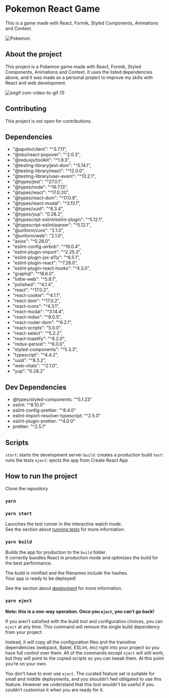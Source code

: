 # Pokemon React Game

This is a game made with React, Formik, Styled Components, Animations and Context.

![Pokemon](https://user-images.githubusercontent.com/15384670/229601936-c34d27ee-afe0-4750-a69c-090c576e557d.png)
                     

## About the project

This project is a Pokemon game made with React, Formik, Styled Components, Animations and Context. It uses the listed dependencies above, and it was made as a personal project to improve my skills with React and web development.

![ezgif com-video-to-gif (1)](https://user-images.githubusercontent.com/15384670/230655249-cb3355f8-9384-4656-9e25-75f68b75649f.gif)




## Contributing

This project is not open for contributions.

## Dependencies

*   "@apollo/client": "^3.7.11",
*   "@idui/react-popover": "^2.0.3",
*    "@reduxjs/toolkit": "^1.9.3",
*    "@testing-library/jest-dom": "^5.14.1",
*    "@testing-library/react": "^12.0.0",
*    "@testing-library/user-event": "^13.2.1",
*    "@types/jest": "^27.0.1",
*    "@types/node": "^16.7.13",
*    "@types/react": "^17.0.20",
*    "@types/react-dom": "^17.0.9",
*    "@types/react-modal": "^3.13.1",
*    "@types/uuid": "^8.3.4",
*    "@types/yup": "0.28.2",
*    "@typescript-eslint/eslint-plugin": "^5.12.1",
*    "@typescript-eslint/parser": "^5.12.1",
*    "@unform/core": "2.1.0",
*    "@unform/web": "2.1.0",
*    "axios": "^0.26.0",
*    "eslint-config-airbnb": "^19.0.4",
*    "eslint-plugin-import": "^2.25.3",
*    "eslint-plugin-jsx-a11y": "^6.5.1",
*    "eslint-plugin-react": "^7.28.0",
*    "eslint-plugin-react-hooks": "^4.3.0",
*    "graphql": "^16.6.0",
*    "lottie-web": "^5.8.1",
*    "polished": "^4.1.4",
*    "react": "^17.0.2",
*    "react-cookie": "^4.1.1",
*    "react-dom": "^17.0.2",
*    "react-icons": "^4.3.1",
*    "react-modal": "^3.14.4",
*    "react-redux": "^8.0.5",
*    "react-router-dom": "^6.2.1",
*    "react-scripts": "5.0.0",
*    "react-select": "^5.2.2",
*    "react-toastify": "^8.2.0",
*    "redux-persist": "^6.0.0",
*    "styled-components": "^5.3.3",
*    "typescript": "^4.4.2",
*    "uuid": "^8.3.2",
*    "web-vitals": "^2.1.0",
*    "yup": "0.28.2"
## Dev Dependencies

* @types/styled-components: "^5.1.23"
* eslint: "^8.10.0"
* eslint-config-prettier: "^8.4.0"
* eslint-import-resolver-typescript: "^2.5.0"
* eslint-plugin-prettier: "^4.0.0"
* prettier: "^2.5.1"

## Scripts

`start`: starts the development server
`build`: creates a production build
`test`: runs the tests
`eject`: ejects the app from Create React App

## How to run the project
Clone the repository
### `yarn`
### `yarn start`
Launches the test runner in the interactive watch mode.\
See the section about [running tests](https://facebook.github.io/create-react-app/docs/running-tests) for more information.
### `yarn build`
Builds the app for production to the `build` folder.\
It correctly bundles React in production mode and optimizes the build for the best performance.

The build is minified and the filenames include the hashes.\
Your app is ready to be deployed!

See the section about [deployment](https://facebook.github.io/create-react-app/docs/deployment) for more information.

### `yarn eject`

**Note: this is a one-way operation. Once you `eject`, you can’t go back!**

If you aren’t satisfied with the build tool and configuration choices, you can `eject` at any time. This command will remove the single build dependency from your project.

Instead, it will copy all the configuration files and the transitive dependencies (webpack, Babel, ESLint, etc) right into your project so you have full control over them. All of the commands except `eject` will still work, but they will point to the copied scripts so you can tweak them. At this point you’re on your own.

You don’t have to ever use `eject`. The curated feature set is suitable for small and middle deployments, and you shouldn’t feel obligated to use this feature. However we understand that this tool wouldn’t be useful if you couldn’t customize it when you are ready for it.


